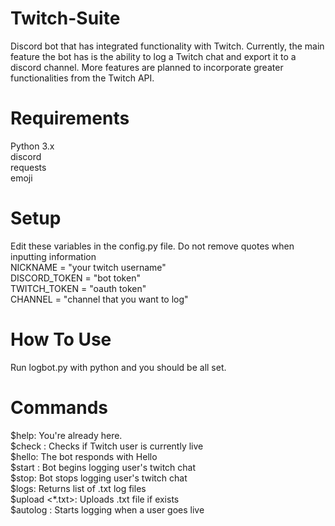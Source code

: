 # Twitch-Suite
Discord bot that has integrated functionality with Twitch.  Currently, the main feature the bot has is the ability to log a Twitch chat and export it to a discord channel.  More features are planned to incorporate greater functionalities from the Twitch API.  
# Requirements
Python 3.x  
discord  
requests  
emoji  
# Setup
Edit these variables in the config.py file.  Do not remove quotes when inputting information  
NICKNAME = "your twitch username"  
DISCORD_TOKEN = "bot token"  
TWITCH_TOKEN = "oauth token"  
CHANNEL = "channel that you want to log"  
# How To Use
Run logbot.py with python and you should be all set.   
# Commands
$help:           You're already here.  
$check <user>:   Checks if Twitch user is currently live         
$hello:          The bot responds with Hello  
$start <user>:   Bot begins logging user's twitch chat  
$stop:           Bot stops logging user's twitch chat  
$logs:           Returns list of .txt log files  
$upload <*.txt>: Uploads .txt file if exists  
$autolog <user>: Starts logging when a user goes live
